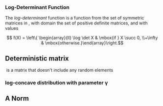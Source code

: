 ### Log-Determinant Function
The _log-determinant_ function is a function from the set of symmetric matrices in , with domain the set of positive definite matrices, and with values

$$
f(X) = \left\{ \begin{array}{ll} \log \det X & \mbox{if } X \succ 0, \\+\infty & \mbox{otherwise.}\end{array}\right.$$
## Deterministic matrix

 is a matrix that doesn't include any random elements

### log-concave distribution with parameter γ
## A Norm
